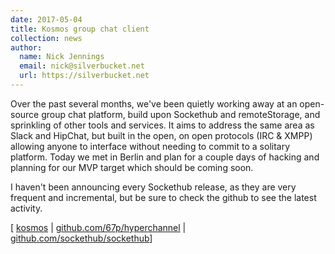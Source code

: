 ```yaml
---
date: 2017-05-04
title: Kosmos group chat client
collection: news
author:
  name: Nick Jennings
  email: nick@silverbucket.net
  url: https://silverbucket.net
---
```

Over the past several months, we've been quietly working away at an open-source group chat platform, build upon Sockethub and remoteStorage, and sprinkling of other tools and services. It aims to address the same area as Slack and HipChat, but built in the open, on open protocols (IRC & XMPP) allowing anyone to interface without needing to commit to a solitary platform. Today we met in Berlin and plan for a couple days of hacking and planning for our MVP target which should be coming soon.

I haven't been announcing every Sockethub release, as they are very frequent and incremental, but be sure to check the github to see the latest activity.

[ [kosmos](https://kosmos.org) | [github.com/67p/hyperchannel](https://github.com/67p/hyperchannel) | [github.com/sockethub/sockethub](https://github.com/sockethub/sockethub)]

